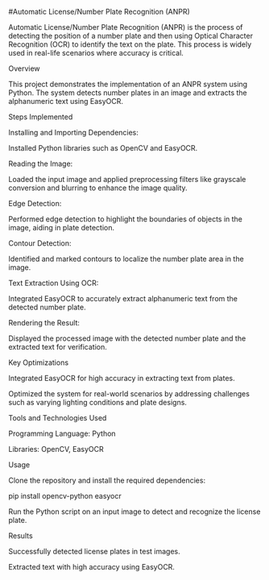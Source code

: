
#Automatic License/Number Plate Recognition (ANPR)

Automatic License/Number Plate Recognition (ANPR) is the process of detecting the position of a number plate and then using Optical Character Recognition (OCR) to identify the text on the plate. This process is widely used in real-life scenarios where accuracy is critical.

Overview

This project demonstrates the implementation of an ANPR system using Python. The system detects number plates in an image and extracts the alphanumeric text using EasyOCR.

Steps Implemented

Installing and Importing Dependencies:

Installed Python libraries such as OpenCV and EasyOCR.

Reading the Image:

Loaded the input image and applied preprocessing filters like grayscale conversion and blurring to enhance the image quality.

Edge Detection:

Performed edge detection to highlight the boundaries of objects in the image, aiding in plate detection.

Contour Detection:

Identified and marked contours to localize the number plate area in the image.

Text Extraction Using OCR:

Integrated EasyOCR to accurately extract alphanumeric text from the detected number plate.

Rendering the Result:

Displayed the processed image with the detected number plate and the extracted text for verification.

Key Optimizations

Integrated EasyOCR for high accuracy in extracting text from plates.

Optimized the system for real-world scenarios by addressing challenges such as varying lighting conditions and plate designs.

Tools and Technologies Used

Programming Language: Python

Libraries: OpenCV, EasyOCR

Usage

Clone the repository and install the required dependencies:

pip install opencv-python easyocr

Run the Python script on an input image to detect and recognize the license plate.

Results

Successfully detected license plates in test images.

Extracted text with high accuracy using EasyOCR.

